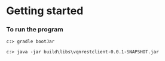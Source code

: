 # Getting started

### To run the program

`c:> gradle bootJar`

`c:> java -jar build\libs\vqnrestclient-0.0.1-SNAPSHOT.jar`